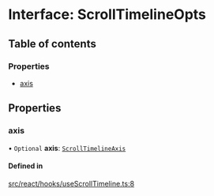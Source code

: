 # Interface: ScrollTimelineOpts

## Table of contents

### Properties

- [axis](ScrollTimelineOpts.md#axis)

## Properties

### axis

• `Optional` **axis**: [`ScrollTimelineAxis`](../API.md#scrolltimelineaxis)

#### Defined in

[src/react/hooks/useScrollTimeline.ts:8](https://github.com/inokawa/react-animatable/blob/f732265/src/react/hooks/useScrollTimeline.ts#L8)
